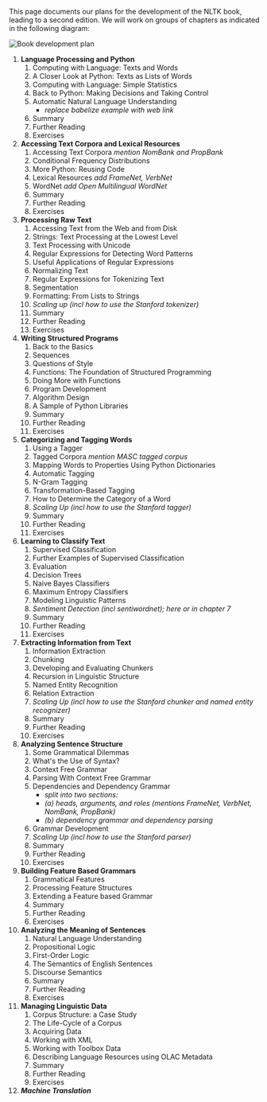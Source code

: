 This page documents our plans for the development of the NLTK book, leading to a second edition. We will work on groups of chapters as indicated in the following diagram:

![Book development plan](https://github.com/nltk/nltk_book/blob/master/images/2nd_ed_plan.png)

1. **Language Processing and Python**
    1. Computing with Language: Texts and Words
    2. A Closer Look at Python: Texts as Lists of Words
    3. Computing with Language: Simple Statistics
    4. Back to Python: Making Decisions and Taking Control
    5. Automatic Natural Language Understanding
        * _replace babelize example with web link_
    6. Summary
    7. Further Reading
    8. Exercises
2. **Accessing Text Corpora and Lexical Resources**
    1. Accessing Text Corpora _mention NomBank and PropBank_
    2. Conditional Frequency Distributions
    3. More Python: Reusing Code
    4. Lexical Resources _add FrameNet, VerbNet_
    5. WordNet _add Open Multilingual WordNet_
    6. Summary
    7. Further Reading
    8. Exercises
3. **Processing Raw Text**
    1. Accessing Text from the Web and from Disk
    2. Strings: Text Processing at the Lowest Level
    3. Text Processing with Unicode
    4. Regular Expressions for Detecting Word Patterns
    5. Useful Applications of Regular Expressions
    6. Normalizing Text
    7. Regular Expressions for Tokenizing Text
    8. Segmentation
    9. Formatting: From Lists to Strings
    10. _Scaling up (incl how to use the Stanford tokenizer)_
    11. Summary
    12. Further Reading
    13. Exercises
4. **Writing Structured Programs**
    1. Back to the Basics
    2. Sequences
    3. Questions of Style
    4. Functions: The Foundation of Structured Programming
    5. Doing More with Functions
    6. Program Development
    7. Algorithm Design
    8. A Sample of Python Libraries
    9. Summary
    10. Further Reading
    11. Exercises
5. **Categorizing and Tagging Words**
    1. Using a Tagger
    2. Tagged Corpora _mention MASC tagged corpus_
    3. Mapping Words to Properties Using Python Dictionaries
    4. Automatic Tagging
    5. N-Gram Tagging
    6. Transformation-Based Tagging
    7. How to Determine the Category of a Word
    8. _Scaling Up (incl how to use the Stanford tagger)_
    9. Summary
    10. Further Reading
    11. Exercises
6. **Learning to Classify Text**
    1. Supervised Classification
    2. Further Examples of Supervised Classification
    3. Evaluation
    4. Decision Trees
    5. Naive Bayes Classifiers
    6. Maximum Entropy Classifiers
    7. Modeling Linguistic Patterns
    8. _Sentiment Detection (incl sentiwordnet); here or in chapter 7_
    8. Summary
    9. Further Reading
    10. Exercises
7. **Extracting Information from Text**
    1. Information Extraction
    2. Chunking
    3. Developing and Evaluating Chunkers
    4. Recursion in Linguistic Structure
    5. Named Entity Recognition
    6. Relation Extraction
    7. _Scaling Up (incl how to use the Stanford chunker and named entity recognizer)_
    8. Summary
    9. Further Reading
    10. Exercises
8. **Analyzing Sentence Structure**
    1. Some Grammatical Dilemmas
    2. What's the Use of Syntax?
    3. Context Free Grammar
    4. Parsing With Context Free Grammar
    5. Dependencies and Dependency Grammar
        * _split into two sections:_
        * _(a) heads, arguments, and roles (mentions FrameNet, VerbNet, NomBank, PropBank)_
        * _(b) dependency grammar and dependency parsing_
    6. Grammar Development
    7. _Scaling Up (incl how to use the Stanford parser)_
    8. Summary
    9. Further Reading
    10. Exercises
9. **Building Feature Based Grammars**
    1. Grammatical Features
    2. Processing  Feature Structures
    3. Extending a Feature based Grammar
    4. Summary
    5. Further Reading
    6. Exercises
10. **Analyzing the Meaning of Sentences**
    1. Natural Language Understanding
    2. Propositional Logic
    3. First-Order Logic
    4. The Semantics of English Sentences
    5. Discourse Semantics
    6. Summary
    7. Further Reading
    8. Exercises
11. **Managing Linguistic Data**
    1. Corpus Structure: a Case Study
    2. The Life-Cycle of a Corpus
    3. Acquiring Data
    4. Working with XML
    5. Working with Toolbox Data
    6. Describing Language Resources using OLAC Metadata
    7. Summary
    8. Further Reading
    9. Exercises
12. _**Machine Translation**_
